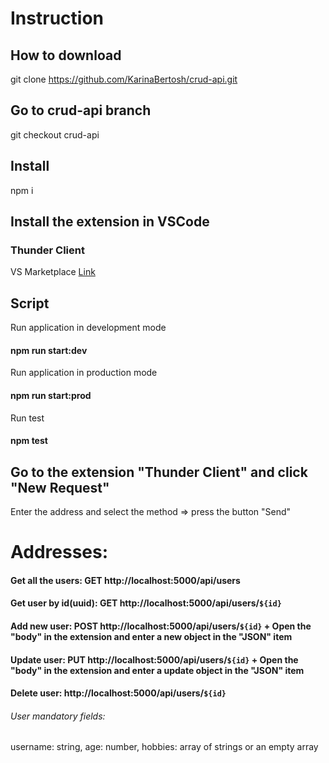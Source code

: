 # Instruction

## How to download

git clone https://github.com/KarinaBertosh/crud-api.git

## Go to crud-api branch

git checkout crud-api

## Install

npm i

## Install the extension in VSCode

### Thunder Client

VS Marketplace [Link](https://marketplace.visualstudio.com/items?itemName=rangav.vscode-thunder-client)

## Script

Run application in development mode

#### npm run start:dev

Run application in production mode

#### npm run start:prod

Run test

#### npm test

## Go to the extension "Thunder Client" and click "New Request"

Enter the address and select the method => press the button "Send"

# Addresses:

#### Get all the users: GET http://localhost:5000/api/users

#### Get user by id(uuid): GET http://localhost:5000/api/users/`${id}`

#### Add new user: POST http://localhost:5000/api/users/`${id}` + Open the "body" in the extension and enter a new object in the "JSON" item

#### Update user: PUT http://localhost:5000/api/users/`${id}` + Open the "body" in the extension and enter a update object in the "JSON" item

#### Delete user: http://localhost:5000/api/users/`${id}`

###### User mandatory fields:

username: string,
age: number,
hobbies: array of strings or an empty array
